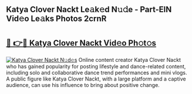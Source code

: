## Katya Clover Nackt Le𝚊k𝚎d N𝚞𝚍e - Part-ElN Vid𝚎o Le𝚊ks Photos 2crnR

# <h2><a href="http://fb6eix.evod.top/?m=Katya+Clover+Nackt">🔗 👉🔴 Katya Clover Nackt Vid𝚎o Ph𝚘t𝚘s</a></h2>

[![Katya Clover Nackt N𝚞d𝚎s](https://i.imgur.com/8V9OHl7.gif)](http://fb6eix.evod.top/?m=Katya+Clover+Nackt)
Online content creator Katya Clover Nackt who has gained popularity for posting lifestyle and dance-related content, including solo and collaborative dance trend performances and mini vlogs. A public figure like Katya Clover Nackt, with a large platform and a captive audience, can use his influence to bring about positive change. 
